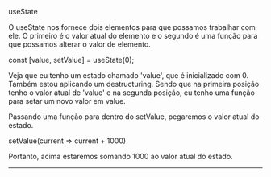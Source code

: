 useState

O useState nos fornece dois elementos para que possamos trabalhar com ele. 
O primeiro é o valor atual do elemento e o segundo é uma função para que possamos alterar o valor de elemento.

const [value, setValue] = useState(0);

Veja que eu tenho um estado chamado 'value', que é inicializado com 0. 
Também estou aplicando um destructuring. Sendo que na primeira posição tenho o valor atual de 'value' e na segunda posição, eu tenho uma função
para setar um novo valor em value.


Passando uma função para dentro do setValue, pegaremos o valor atual do estado.

setValue(current => current + 1000) 

Portanto, acima estaremos somando 1000 ao valor atual do estado.


---------------------------------------------------------------